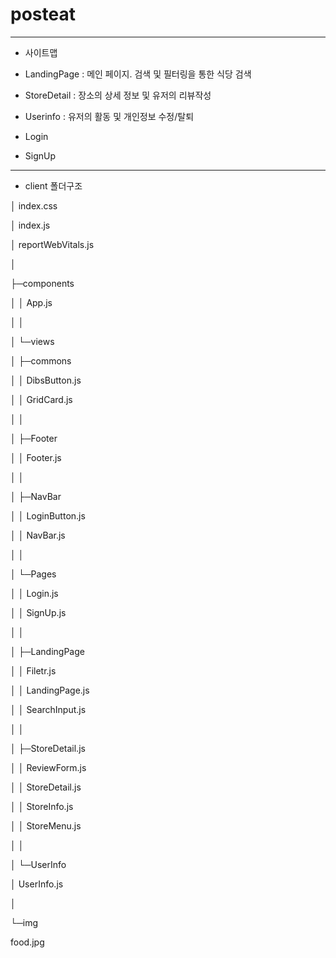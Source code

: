 # posteat

---

- 사이트맵

- LandingPage : 메인 페이지. 검색 및 필터링을 통한 식당 검색

- StoreDetail : 장소의 상세 정보 및 유저의 리뷰작성
 
- Userinfo : 유저의 활동 및 개인정보 수정/탈퇴

- Login
 - SignUp

---



- client 폴더구조



│ index.css

│ index.js

│ reportWebVitals.js

│  

├─components

│ │ App.js

│ │  

│ └─views

│ ├─commons

│ │ DibsButton.js

│ │ GridCard.js

│ │  

│ ├─Footer

│ │ Footer.js

│ │  

│ ├─NavBar

│ │ LoginButton.js

│ │ NavBar.js

│ │  

│ └─Pages

│ │ Login.js

│ │ SignUp.js

│ │  

│ ├─LandingPage

│ │ Filetr.js

│ │ LandingPage.js

│ │ SearchInput.js

│ │  

│ ├─StoreDetail.js

│ │ ReviewForm.js

│ │ StoreDetail.js

│ │ StoreInfo.js

│ │ StoreMenu.js

│ │  

│ └─UserInfo

│ UserInfo.js

│  

└─img

food.jpg

